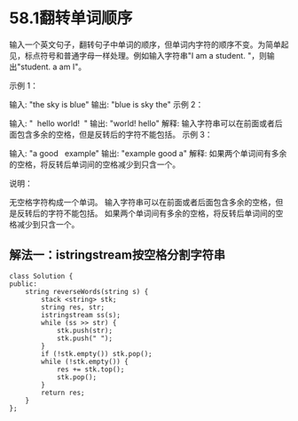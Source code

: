 # 58.1翻转单词顺序

输入一个英文句子，翻转句子中单词的顺序，但单词内字符的顺序不变。为简单起见，标点符号和普通字母一样处理。例如输入字符串"I am a student. "，则输出"student. a am I"。

示例 1：

输入: "the sky is blue"
输出: "blue is sky the"
示例 2：

输入: "  hello world!  "
输出: "world! hello"
解释: 输入字符串可以在前面或者后面包含多余的空格，但是反转后的字符不能包括。
示例 3：

输入: "a good   example"
输出: "example good a"
解释: 如果两个单词间有多余的空格，将反转后单词间的空格减少到只含一个。


说明：

无空格字符构成一个单词。
输入字符串可以在前面或者后面包含多余的空格，但是反转后的字符不能包括。
如果两个单词间有多余的空格，将反转后单词间的空格减少到只含一个。

## 解法一：istringstream按空格分割字符串

```
class Solution {
public:
    string reverseWords(string s) {
        stack <string> stk;
        string res, str;
        istringstream ss(s);
        while (ss >> str) { 
            stk.push(str);
            stk.push(" ");
        }
        if (!stk.empty()) stk.pop();
        while (!stk.empty()) { 
            res += stk.top();
            stk.pop();
        }
        return res;
    }
};
```

